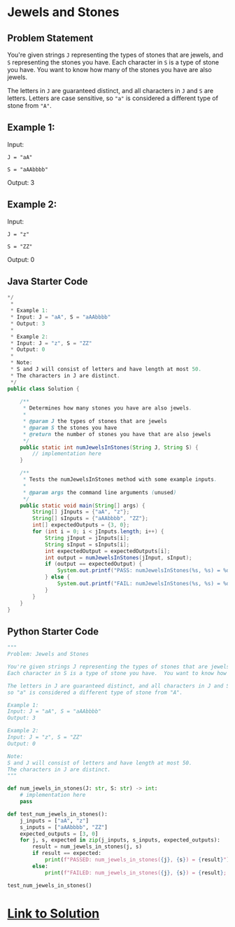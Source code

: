 # Jewels and Stones

## Problem Statement

You're given strings `J` representing the types of stones that are jewels, and `S` representing the stones you have. Each character in `S` is a type of stone you have. You want to know how many of the stones you have are also jewels.

The letters in `J` are guaranteed distinct, and all characters in `J` and `S` are letters. Letters are case sensitive, so `"a"` is considered a different type of stone from `"A"`.


## Example 1:

Input:

`J = "aA"`

`S = "aAAbbbb"`

Output:
3


## Example 2:

Input: 

`J = "z"`

`S = "ZZ"`

Output: 
0


## Java Starter Code

```java
*/
 * 
 * Example 1:
 * Input: J = "aA", S = "aAAbbbb"
 * Output: 3
 * 
 * Example 2:
 * Input: J = "z", S = "ZZ"
 * Output: 0
 * 
 * Note:
 * S and J will consist of letters and have length at most 50.
 * The characters in J are distinct.
 */
public class Solution {
    
    /**
     * Determines how many stones you have are also jewels.
     * 
     * @param J the types of stones that are jewels
     * @param S the stones you have
     * @return the number of stones you have that are also jewels
     */
    public static int numJewelsInStones(String J, String S) {
        // implementation here
    }

    /**
     * Tests the numJewelsInStones method with some example inputs.
     * 
     * @param args the command line arguments (unused)
     */
    public static void main(String[] args) {
        String[] jInputs = {"aA", "z"};
        String[] sInputs = {"aAAbbbb", "ZZ"};
        int[] expectedOutputs = {3, 0};
        for (int i = 0; i < jInputs.length; i++) {
            String jInput = jInputs[i];
            String sInput = sInputs[i];
            int expectedOutput = expectedOutputs[i];
            int output = numJewelsInStones(jInput, sInput);
            if (output == expectedOutput) {
                System.out.printf("PASS: numJewelsInStones(%s, %s) = %d\n", jInput, sInput, output);
            } else {
                System.out.printf("FAIL: numJewelsInStones(%s, %s) = %d (expected %d)\n", jInput, sInput, output, expectedOutput);
            }
        }
    }
}
```

## Python Starter Code
```python
"""
Problem: Jewels and Stones

You're given strings J representing the types of stones that are jewels, and S representing the stones you have.  
Each character in S is a type of stone you have.  You want to know how many of the stones you have are also jewels.

The letters in J are guaranteed distinct, and all characters in J and S are letters. Letters are case sensitive, 
so "a" is considered a different type of stone from "A".

Example 1:
Input: J = "aA", S = "aAAbbbb"
Output: 3

Example 2:
Input: J = "z", S = "ZZ"
Output: 0

Note:
S and J will consist of letters and have length at most 50.
The characters in J are distinct.
"""

def num_jewels_in_stones(J: str, S: str) -> int:
    # implementation here
    pass

def test_num_jewels_in_stones():
    j_inputs = ["aA", "z"]
    s_inputs = ["aAAbbbb", "ZZ"]
    expected_outputs = [3, 0]
    for j, s, expected in zip(j_inputs, s_inputs, expected_outputs):
        result = num_jewels_in_stones(j, s)
        if result == expected:
            print(f"PASSED: num_jewels_in_stones({j}, {s}) = {result}")
        else:
            print(f"FAILED: num_jewels_in_stones({j}, {s}) = {result}; expected = {expected}")

test_num_jewels_in_stones()


```



# [Link to Solution](Solution.md)
